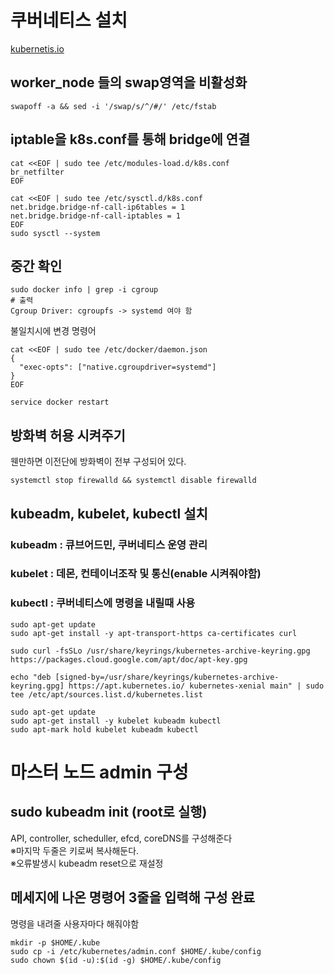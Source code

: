 # 쿠버네티스 설치

[kubernetis.io](https://kubernetes.io/docs/setup/production-environment/tools/kubeadm/install-kubeadm/)

## worker_node 들의 swap영역을 비활성화

    swapoff -a && sed -i '/swap/s/^/#/' /etc/fstab
    
## iptable을 k8s.conf를 통해 bridge에 연결

    cat <<EOF | sudo tee /etc/modules-load.d/k8s.conf
    br_netfilter
    EOF

    cat <<EOF | sudo tee /etc/sysctl.d/k8s.conf
    net.bridge.bridge-nf-call-ip6tables = 1
    net.bridge.bridge-nf-call-iptables = 1
    EOF
    sudo sysctl --system
    
## 중간 확인

    sudo docker info | grep -i cgroup
    # 출력
    Cgroup Driver: cgroupfs -> systemd 여야 함
      
불일치시에 변경 명령어

    cat <<EOF | sudo tee /etc/docker/daemon.json
    {
      "exec-opts": ["native.cgroupdriver=systemd"]
    }
    EOF

    service docker restart
    
    
## 방화벽 허용 시켜주기
웬만하면 이전단에 방화벽이 전부 구성되어 있다.
    
    systemctl stop firewalld && systemctl disable firewalld
    
## kubeadm, kubelet, kubectl 설치
  ### kubeadm : 큐브어드민, 쿠버네티스 운영 관리
  ### kubelet : 데몬, 컨테이너조작 및 통신(enable 시켜줘야함)
  ### kubectl : 쿠버네티스에 명령을 내릴때 사용

    sudo apt-get update
    sudo apt-get install -y apt-transport-https ca-certificates curl
    
    sudo curl -fsSLo /usr/share/keyrings/kubernetes-archive-keyring.gpg https://packages.cloud.google.com/apt/doc/apt-key.gpg
    
    echo "deb [signed-by=/usr/share/keyrings/kubernetes-archive-keyring.gpg] https://apt.kubernetes.io/ kubernetes-xenial main" | sudo tee /etc/apt/sources.list.d/kubernetes.list
    
    sudo apt-get update
    sudo apt-get install -y kubelet kubeadm kubectl
    sudo apt-mark hold kubelet kubeadm kubectl
    
    
# 마스터 노드 admin 구성

## sudo kubeadm init (root로 실행)
API, controller, scheduller, efcd, coreDNS를 구성해준다   
※마지막 두줄은 키로써 복사해둔다.   
※오류발생시 kubeadm reset으로 재설정   

## 메세지에 나온 명령어 3줄을 입력해 구성 완료
명령을 내려줄 사용자마다 해줘야함

    mkdir -p $HOME/.kube
    sudo cp -i /etc/kubernetes/admin.conf $HOME/.kube/config
    sudo chown $(id -u):$(id -g) $HOME/.kube/config
